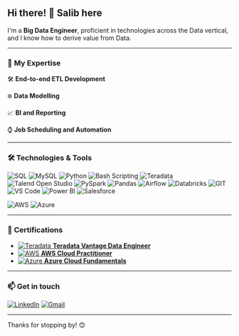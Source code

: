 ## Hi there! 👋 Salib here

I'm a **Big Data Engineer**, proficient in technologies across the Data vertical, and I know how to derive value from Data.

---
### 🚀 **My Expertise**

🛠️ **End-to-end ETL Development**

❄️ **Data Modelling**

📈 **BI and Reporting**

⌚ **Job Scheduling and Automation**

---

### 🛠️ **Technologies & Tools**

![SQL](https://img.shields.io/badge/-SQL-3776AB?logo=sqlite&logoColor=white&style=flat-square) 
![MySQL](https://img.shields.io/badge/-MySQL-4479A1?logo=mysql&logoColor=white&style=flat-square)
![Python](https://img.shields.io/badge/-Python-3776AB?logo=python&logoColor=white&style=flat-square)
![Bash Scripting](https://img.shields.io/badge/-Bash_Scripting-4EAA25?logo=gnu-bash&logoColor=white&style=flat-square)
![Teradata](https://img.shields.io/badge/-Teradata-F37440?logo=teradata&logoColor=white&style=flat-square)
![Talend Open Studio](https://img.shields.io/badge/-Talend-FF6D00?logo=talend&logoColor=white&style=flat-square)
![PySpark](https://img.shields.io/badge/-PySpark-E25A1C?logo=apache-spark&logoColor=white&style=flat-square)
![Pandas](https://img.shields.io/badge/-Pandas-150458?logo=pandas&logoColor=white&style=flat-square)
![Airflow](https://img.shields.io/badge/-Airflow-017CEE?logo=apache-airflow&logoColor=white&style=flat-square)
![Databricks](https://img.shields.io/badge/-Databricks-E25A1C?logo=databricks&logoColor=white&style=flat-square)
![GIT](https://img.shields.io/badge/-GIT-F05032?logo=git&logoColor=white&style=flat-square)
![VS Code](https://img.shields.io/badge/-VS%20Code-007ACC?logo=visual-studio-code&logoColor=white&style=flat-square)
![Power BI](https://img.shields.io/badge/-Power%20BI-F2C811?logo=power-bi&logoColor=black&style=flat-square)
![Salesforce](https://img.shields.io/badge/-Salesforce-00A1E0?logo=salesforce&logoColor=white&style=flat-square)

![AWS](https://img.shields.io/badge/-AWS-232F3E?logo=amazon-aws&logoColor=white&style=flat-square)
![Azure](https://img.shields.io/badge/-Azure-0078D4?logo=microsoft-azure&logoColor=white&style=flat-square)


---

### 📜 **Certifications**

- [![Teradata](https://img.shields.io/badge/-Teradata-F37440?logo=teradata&logoColor=white&style=flat-square) **Teradata Vantage Data Engineer**]([https://www.credly.com/badges/604a8c5f-a6ff-4cec-9d28-165ef20df557/public_url])
- [![AWS](https://img.shields.io/badge/-AWS-232F3E?logo=amazon-aws&logoColor=white&style=flat-square) **AWS Cloud Practitioner**](https://url.xyz)
- [![Azure](https://img.shields.io/badge/-Azure-0078D4?logo=microsoft-azure&logoColor=white&style=flat-square) **Azure Cloud Fundamentals**](https://url.xyz)

---

### 📫 **Get in touch**

[![LinkedIn](https://img.shields.io/badge/-LinkedIn-0077B5?logo=linkedin&logoColor=white&style=flat-square)](https://www.linkedin.com/in/YOUR-LINKEDIN-ID)
[![Gmail](https://img.shields.io/badge/-Gmail-D14836?logo=gmail&logoColor=white&style=flat-square)](mailto:YOUR-EMAIL@gmail.com)

---

Thanks for stopping by! 😊
